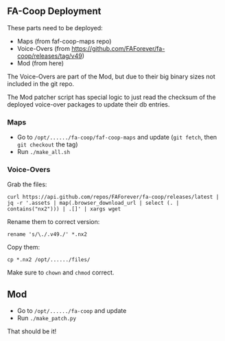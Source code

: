 ## FA-Coop Deployment

These parts need to be deployed:

* Maps (from faf-coop-maps repo)
* Voice-Overs (from https://github.com/FAForever/fa-coop/releases/tag/v49)
* Mod (from here)

The Voice-Overs are part of the Mod, but due to their big binary sizes not included in the git repo.

The Mod patcher script has special logic to just read the checksum of the deployed voice-over packages to update their db entries.

### Maps

* Go to `/opt/....../fa-coop/faf-coop-maps` and update (`git fetch`, then `git checkout` the tag)
* Run `./make_all.sh`

### Voice-Overs

Grab the files:

    curl https://api.github.com/repos/FAForever/fa-coop/releases/latest | jq -r '.assets | map(.browser_download_url | select (. | contains("nx2"))) | .[]' | xargs wget

Rename them to correct version:

    rename 's/\./.v49./' *.nx2

Copy them:

    cp *.nx2 /opt/....../files/

Make sure to `chown` and `chmod` correct.

## Mod

* Go to `/opt/....../fa-coop` and update
* Run `./make_patch.py`

That should be it!
